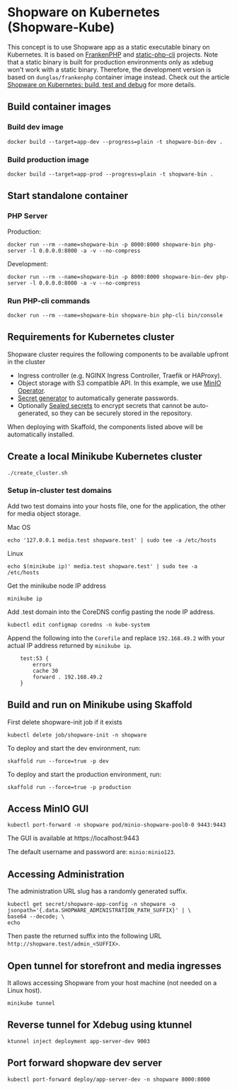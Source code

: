 # Shopware on Kubernetes (Shopware-Kube)
This concept is to use Shopware app as a static executable binary on Kubernetes.
It is based on [FrankenPHP](https://frankenphp.dev) and [static-php-cli](https://static-php.dev) projects.
Note that a static binary is built for production environments only as xdebug won't work with a static binary. 
Therefore, the development version is based on `dunglas/frankenphp` container image instead.
Check out the article [Shopware on Kubernetes: build, test and debug](https://kiwee.eu/blog/shopware-6-development-on-kubernetes/) for more details.

## Build container images

### Build dev image
```shell
docker build --target=app-dev --progress=plain -t shopware-bin-dev .
```

### Build production image
```shell
docker build --target=app-prod --progress=plain -t shopware-bin .
```

## Start standalone container

### PHP Server
Production:
```shell
docker run --rm --name=shopware-bin -p 8000:8000 shopware-bin php-server -l 0.0.0.0:8000 -a -v --no-compress 
```
Development:
```shell
docker run --rm --name=shopware-bin -p 8000:8000 shopware-bin-dev php-server -l 0.0.0.0:8000 -a -v --no-compress 
```
### Run PHP-cli commands
```shell
docker run --rm --name=shopware-bin shopware-bin php-cli bin/console
```

## Requirements for Kubernetes cluster

Shopware cluster requires the following components to be available upfront in the cluster
* Ingress controller (e.g. NGINX Ingress Controller, Traefik or HAProxy).
* Object storage with S3 compatible API. In this example, we use [MinIO Operator](https://min.io/docs/minio/kubernetes/upstream/operations/installation.html).
* [Secret generator](https://github.com/mittwald/kubernetes-secret-generator) to automatically generate passwords.
* Optionally [Sealed secrets](https://github.com/bitnami-labs/sealed-secrets) to encrypt secrets that cannot be auto-generated, so they can be securely stored in the repository.

When deploying with Skaffold, the components listed above will be automatically installed.

## Create a local Minikube Kubernetes cluster
```shell
./create_cluster.sh
```

### Setup in-cluster test domains

Add two test domains into your hosts file, one for the application, the other for media object storage.

Mac OS
```shell
echo '127.0.0.1 media.test shopware.test' | sudo tee -a /etc/hosts
```

Linux
```shell
echo $(minikube ip)' media.test shopware.test' | sudo tee -a /etc/hosts
```

Get the minikube node IP address
```shell
minikube ip
```

Add .test domain into the CoreDNS config pasting the node IP address.
```shell
kubectl edit configmap coredns -n kube-system
```

Append the following into the `Corefile` and replace `192.168.49.2` with your actual IP address returned by `minikube ip`.
```
    test:53 {
        errors
        cache 30
        forward . 192.168.49.2
    }
```

## Build and run on Minikube using Skaffold
First delete shopware-init job if it exists
```shell
kubectl delete job/shopware-init -n shopware
```
To deploy and start the dev environment, run:
```shell
skaffold run --force=true -p dev
```
To deploy and start the production environment, run:
```shell
skaffold run --force=true -p production
```

## Access MinIO GUI
```shell
kubectl port-forward -n shopware pod/minio-shopware-pool0-0 9443:9443
```
The GUI is available at https://localhost:9443

The default username and password are: `minio:minio123`.

## Accessing Administration
The administration URL slug has a randomly generated suffix.
```shell
kubectl get secret/shopware-app-config -n shopware -o jsonpath='{.data.SHOPWARE_ADMINISTRATION_PATH_SUFFIX}' | \
base64 --decode; \
echo
```
Then paste the returned suffix into the following URL `http://shopware.test/admin_<SUFFIX>`.

## Open tunnel for storefront and media ingresses
It allows accessing Shopware from your host machine
(not needed on a Linux host).
```shell
minikube tunnel
```

## Reverse tunnel for Xdebug using ktunnel  

```shell
ktunnel inject deployment app-server-dev 9003
```

## Port forward shopware dev server
```shell
kubectl port-forward deploy/app-server-dev -n shopware 8000:8000
```

